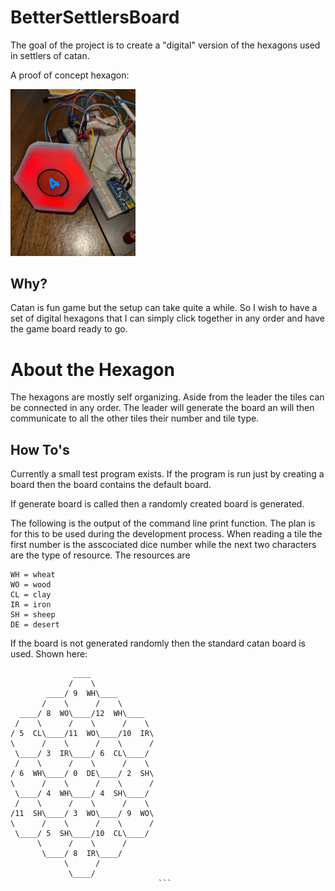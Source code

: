 # BetterSettlersBoard
The goal of the project is to create a "digital" version of the hexagons used in settlers of catan. 

A proof of concept hexagon:

<img src="docs/images/CatanHexagon.jpeg" alt="drawing" width="200"/>


## Why?
Catan is fun game but the setup can take quite a while. So I wish to have a set of digital hexagons
that I can simply click together in any order and have the game board ready to go.

# About the Hexagon
The hexagons are mostly self organizing. Aside from the leader the tiles can be connected in any order. The leader will generate the board an will then communicate to all the other tiles their number and tile type. 

## How To's
Currently a small test program exists. If the program is run just by
creating a board then the board contains the default board. 

If generate board is called then a randomly created board is generated.

The following is the output of the command line print function.
The plan is for this to be used during the development process.
When reading a tile the first number is the asscociated dice number while the next two characters are the type of resource. 
The resources are
```
WH = wheat
WO = wood
CL = clay
IR = iron
SH = sheep
DE = desert
```

If the board is not generated randomly then the standard catan board is 
used. Shown here:
```
              ____
             /    \
        ____/ 9  WH\____
       /    \      /    \
  ____/ 8  WO\____/12  WH\____
 /    \      /    \      /    \
/ 5  CL\____/11  WO\____/10  IR\
\      /    \      /    \      /
 \____/ 3  IR\____/ 6  CL\____/
 /    \      /    \      /    \
/ 6  WH\____/ 0  DE\____/ 2  SH\
\      /    \      /    \      /
 \____/ 4  WH\____/ 4  SH\____/
 /    \      /    \      /    \
/11  SH\____/ 3  WO\____/ 9  WO\
\      /    \      /    \      /
 \____/ 5  SH\____/10  CL\____/
      \      /    \      /
       \____/ 8  IR\____/
            \      /
             \____/
			                     ```

